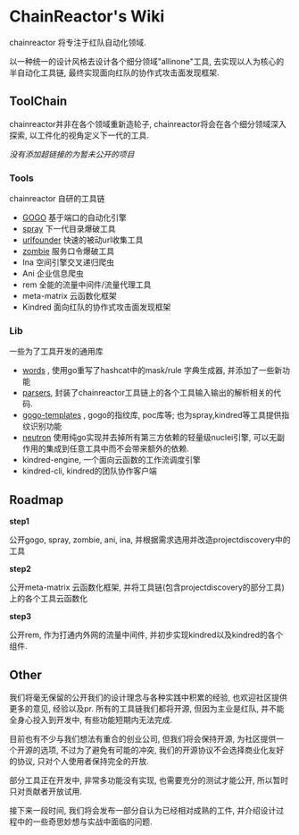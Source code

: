 # ChainReactor's Wiki

chainreactor 将专注于红队自动化领域. 

以一种统一的设计风格去设计各个细分领域"allinone"工具, 去实现以人为核心的半自动化工具链, 最终实现面向红队的协作式攻击面发现框架.

## ToolChain

chainreactor并非在各个领域重新造轮子, chainreactor将会在各个细分领域深入探索, 以工件化的视角定义下一代的工具. 

*没有添加超链接的为暂未公开的项目*

### Tools 

chainreactor 自研的工具链

- [GOGO](gogo/index.md) 基于端口的自动化引擎
- [spray](spray/index.md) 下一代目录爆破工具
- [urlfounder](https://github.com/chainreactors/urlfounder/) 快速的被动url收集工具
- [zombie](https://github.com/chainreactors/zombie/) 服务口令爆破工具
- Ina 空间引擎交叉递归爬虫
- Ani 企业信息爬虫
- rem 全能的流量中间件/流量代理工具
- meta-matrix 云函数化框架
- Kindred 面向红队的协作式攻击面发现框架

### Lib

一些为了工具开发的通用库

* [words](https://github.com/chainreactors/words) ,  使用go重写了hashcat中的mask/rule 字典生成器, 并添加了一些新功能
* [parsers](https://github.com/chainreactors/parsers), 封装了chainreactor工具链上的各个工具输入输出的解析相关的代码. 
* [gogo-templates](https://github.com/chainreactors/gogo-templates) , gogo的指纹库, poc库等; 也为spray,kindred等工具提供指纹识别功能 
* [neutron](https://github.com/chainreactors/neutron) 使用纯go实现并去掉所有第三方依赖的轻量级nuclei引擎, 可以无副作用的集成到任意工具中而不会带来额外的依赖.
* kindred-engine, 一个面向云函数的工作流调度引擎
* kindred-cli, kindred的团队协作客户端

## Roadmap

**step1**

公开gogo, spray, zombie, ani, ina, 并根据需求选用并改造projectdiscovery中的工具

**step2**

公开meta-matrix 云函数化框架, 并将工具链(包含projectdiscovery的部分工具)上的各个工具云函数化

**step3**

公开rem, 作为打通内外网的流量中间件, 并初步实现kindred以及kindred的各个组件. 

## Other

我们将毫无保留的公开我们的设计理念与各种实践中积累的经验, 也欢迎社区提供更多的意见, 经验以及pr. 所有的工具链我们都将开源, 但因为主业是红队, 并不能全身心投入到开发中, 有些功能短期内无法完成.

目前也有不少与我们想法有重合的创业公司, 但我们将会保持开源, 为社区提供一个开源的选项, 不过为了避免有可能的冲突, 我们的开源协议不会选择商业化友好的协议, 只对个人使用者保持完全的开放.

部分工具正在开发中, 非常多功能没有实现, 也需要充分的测试才能公开, 所以暂时只对贡献者开放试用.

接下来一段时间, 我们将会发布一部分自认为已经相对成熟的工件, 并介绍设计过程中的一些奇思妙想与实战中面临的问题.

